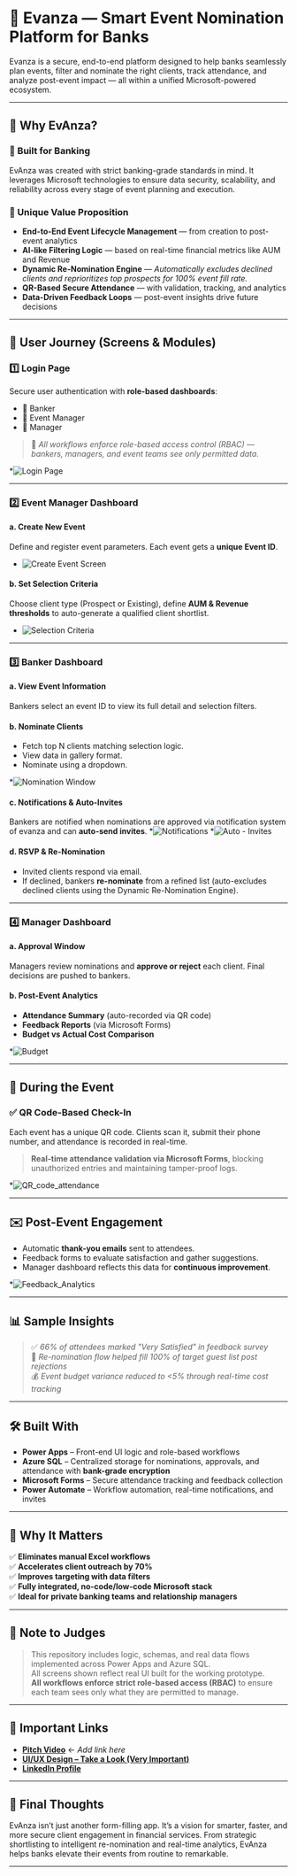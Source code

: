 # 🌟 Evanza — Smart Event Nomination Platform for Banks

Evanza is a secure, end-to-end platform designed to help banks seamlessly plan events, filter and nominate the right clients, track attendance, and analyze post-event impact — all within a unified Microsoft-powered ecosystem.

---

## 🚀 Why EvAnza?

### 🔹 Built for Banking
EvAnza was created with strict banking-grade standards in mind. It leverages Microsoft technologies to ensure data security, scalability, and reliability across every stage of event planning and execution.

### 🔹 Unique Value Proposition
- **End-to-End Event Lifecycle Management** — from creation to post-event analytics
- **AI-like Filtering Logic** — based on real-time financial metrics like AUM and Revenue
- **Dynamic Re-Nomination Engine** — *Automatically excludes declined clients and reprioritizes top prospects for 100% event fill rate.*
- **QR-Based Secure Attendance** — with validation, tracking, and analytics
- **Data-Driven Feedback Loops** — post-event insights drive future decisions

---

## 🎯 User Journey (Screens & Modules)

### 1️⃣ Login Page
Secure user authentication with **role-based dashboards**:
- 👤 Banker
- 📅 Event Manager
- 👔 Manager

> 🔐 *All workflows enforce role-based access control (RBAC) — bankers, managers, and event teams see only permitted data.*

*![Login Page](Login_img.png)



---

### 2️⃣ Event Manager Dashboard

#### a. **Create New Event**
Define and register event parameters. Each event gets a **unique Event ID**.

* ![Create Event Screen](Create_event.png)

#### b. **Set Selection Criteria**
Choose client type (Prospect or Existing), define **AUM & Revenue thresholds** to auto-generate a qualified client shortlist.

* ![Selection Criteria](selection_criteria.png)

---

### 3️⃣ Banker Dashboard

#### a. **View Event Information**
Bankers select an event ID to view its full detail and selection filters.

#### b. **Nominate Clients**
- Fetch top N clients matching selection logic.
- View data in gallery format.
- Nominate using a dropdown.

*![Nomination Window](Nomination_window.png)

#### c. **Notifications & Auto-Invites**
Bankers are notified when nominations are approved  via notification system of evanza and can **auto-send invites**.
*![Notifications](notifications.png)
*![Auto - Invites](auto_invite.png)


#### d. **RSVP & Re-Nomination**
- Invited clients respond via email.
- If declined, bankers **re-nominate** from a refined list (auto-excludes declined clients using the Dynamic Re-Nomination Engine).

---

### 4️⃣ Manager Dashboard

#### a. **Approval Window**
Managers review nominations and **approve or reject** each client. Final decisions are pushed to bankers.

#### b. **Post-Event Analytics**
- **Attendance Summary** (auto-recorded via QR code)
- **Feedback Reports** (via Microsoft Forms)
- **Budget vs Actual Cost Comparison**

*![Budget](Budget.png)

---

## 📲 During the Event

### ✅ QR Code-Based Check-In
Each event has a unique QR code. Clients scan it, submit their phone number, and attendance is recorded in real-time.

> **Real-time attendance validation via Microsoft Forms**, blocking unauthorized entries and maintaining tamper-proof logs.

*![QR_code_attendance](QR_code_attendance.png)

---

## ✉️ Post-Event Engagement

- Automatic **thank-you emails** sent to attendees.
- Feedback forms to evaluate satisfaction and gather suggestions.
- Manager dashboard reflects this data for **continuous improvement**.

*![Feedback_Analytics](Feedback_analytics.png)

---

## 📊 Sample Insights

> ✅ *66% of attendees marked "Very Satisfied" in feedback survey*  
> 🔄 *Re-nomination flow helped fill 100% of target guest list post rejections*  
> 💰 *Event budget variance reduced to <5% through real-time cost tracking*

---

## 🛠️ Built With

- **Power Apps** – Front-end UI logic and role-based workflows
- **Azure SQL** – Centralized storage for nominations, approvals, and attendance with **bank-grade encryption**
- **Microsoft Forms** – Secure attendance tracking and feedback collection
- **Power Automate** – Workflow automation, real-time notifications, and invites

---

## 🧠 Why It Matters

✅ **Eliminates manual Excel workflows**  
✅ **Accelerates client outreach by 70%**  
✅ **Improves targeting with data filters**  
✅ **Fully integrated, no-code/low-code Microsoft stack**  
✅ **Ideal for private banking teams and relationship managers**

---

## 📌 Note to Judges

> This repository includes logic, schemas, and real data flows implemented across Power Apps and Azure SQL.  
> All screens shown reflect real UI built for the working prototype.  
> **All workflows enforce strict role-based access (RBAC)** to ensure each team sees only what they are permitted to manage.

---

## 🔗 Important Links

- **[Pitch Video]()** ← _Add link here_
- **[UI/UX Design – Take a Look (Very Important)](Bank%20Of%20Singapore%60%20(1).pptx)**
- **[LinkedIn Profile](https://www.linkedin.com/in/astha-pipania-b91129281/)**


---

## 🏁 Final Thoughts

EvAnza isn’t just another form-filling app. It’s a vision for smarter, faster, and more secure client engagement in financial services. From strategic shortlisting to intelligent re-nomination and real-time analytics, EvAnza helps banks elevate their events from routine to remarkable.

---
